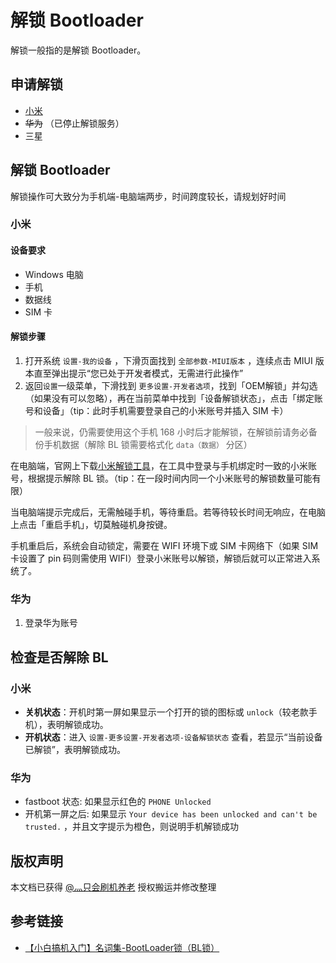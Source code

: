 # 解锁 Bootloader

解锁一般指的是解锁 Bootloader。

## 申请解锁

* [小米](https://www.miui.com/unlock/index.html)
* ~~华为~~ （已停止解锁服务）
* 三星

## 解锁 Bootloader

解锁操作可大致分为手机端-电脑端两步，时间跨度较长，请规划好时间

### 小米

#### 设备要求

* Windows 电脑
* 手机
* 数据线
* SIM 卡

#### 解锁步骤

1. 打开系统 `设置-我的设备` ，下滑页面找到 `全部参数-MIUI版本` ，连续点击 MIUI 版本直至弹出提示“您已处于开发者模式，无需进行此操作”
2. 返回`设置`一级菜单，下滑找到 `更多设置-开发者选项`，找到「OEM解锁」并勾选（如果没有可以忽略），再在当前菜单中找到「设备解锁状态」，点击「绑定账号和设备」（tip：此时手机需要登录自己的小米账号并插入 SIM 卡）

> 一般来说，仍需要使用这个手机 168 小时后才能解锁，在解锁前请务必备份手机数据（解除 BL 锁需要格式化 `data（数据）` 分区）

在电脑端，官网上下载[小米解锁工具](http://www.miui.com/unlock/download.html)，在工具中登录与手机绑定时一致的小米账号，根据提示解除 BL 锁。（tip：在一段时间内同一个小米账号的解锁数量可能有限）

当电脑端提示完成后，无需触碰手机，等待重启。若等待较长时间无响应，在电脑上点击「重启手机」，切莫触碰机身按键。

手机重启后，系统会自动锁定，需要在 WIFI 环境下或 SIM 卡网络下（如果 SIM 卡设置了 pin 码则需使用 WIFI）登录小米账号以解锁，解锁后就可以正常进入系统了。

### 华为

1. 登录华为账号

## 检查是否解除 BL

### 小米

* __关机状态__：开机时第一屏如果显示一个打开的锁的图标或 `unlock`（较老款手机），表明解锁成功。
* __开机状态__：进入 `设置-更多设置-开发者选项-设备解锁状态` 查看，若显示“当前设备已解锁”，表明解锁成功。

### 华为

* fastboot 状态: 如果显示红色的 `PHONE Unlocked`
* 开机第一屏之后: 如果显示 `Your device has been unlocked and can't be trusted.` ，并且文字提示为橙色，则说明手机解锁成功

## 版权声明

本文档已获得 [@灬只会刷机养老](http://www.coolapk.com/u/11090720) 授权搬运并修改整理

## 参考链接

* [【小白搞机入门】名词集-BootLoader锁（BL锁）](https://www.coolapk.com/feed/42674591?shareKey=YzQ2MThhNmI5MmNiNjNkNTcwOGM~)
